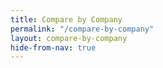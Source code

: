 ```yaml
---
title: Compare by Company
permalink: "/compare-by-company"
layout: compare-by-company
hide-from-nav: true
---
```


